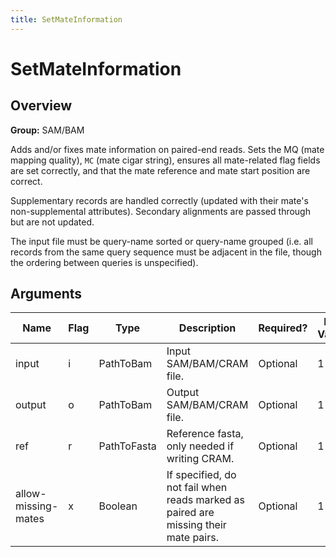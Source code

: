 ```yaml
---
title: SetMateInformation
---
```


# SetMateInformation

## Overview
**Group:** SAM/BAM

Adds and/or fixes mate information on paired-end reads. Sets the MQ (mate mapping quality),
`MC` (mate cigar string), ensures all mate-related flag fields are set correctly, and that
the mate reference and mate start position are correct.

Supplementary records are handled correctly (updated with their mate's non-supplemental
attributes).  Secondary alignments are passed through but are not updated.

The input file must be query-name sorted or query-name grouped (i.e. all records from the same
query sequence must be adjacent in the file, though the ordering between queries is unspecified).

## Arguments

|Name|Flag|Type|Description|Required?|Max Values|Default Value(s)|
|----|----|----|-----------|---------|----------|----------------|
|input|i|PathToBam|Input SAM/BAM/CRAM file.|Optional|1|/dev/stdin|
|output|o|PathToBam|Output SAM/BAM/CRAM file.|Optional|1|/dev/stdout|
|ref|r|PathToFasta|Reference fasta, only needed if writing CRAM.|Optional|1||
|allow-missing-mates|x|Boolean|If specified, do not fail when reads marked as paired are missing their mate pairs.|Optional|1|false|

